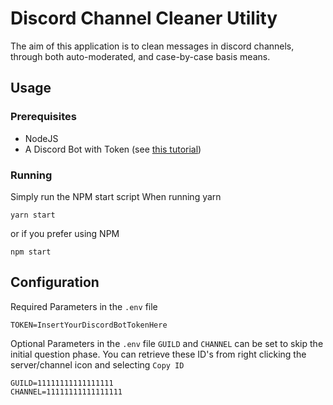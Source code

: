 # Discord Channel Cleaner Utility

The aim of this application is to clean messages in discord channels, through both auto-moderated, and case-by-case basis means.

## Usage

### Prerequisites

* NodeJS
* A Discord Bot with Token (see [this tutorial](https://discordjs.guide/preparations/setting-up-a-bot-application.html))

### Running

Simply run the NPM start script
When running yarn

```shell
yarn start
```

or if you prefer using NPM

```shell
npm start
```

## Configuration

Required Parameters in the `.env` file

```env
TOKEN=InsertYourDiscordBotTokenHere
```

Optional Parameters in the `.env` file
`GUILD` and `CHANNEL` can be set to skip the initial question phase. You can retrieve these ID's from right clicking the server/channel icon and selecting `Copy ID`

```env
GUILD=11111111111111111
CHANNEL=11111111111111111
```
